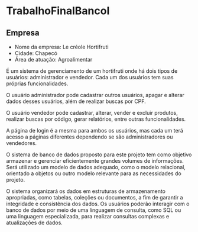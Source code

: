 # TrabalhoFinalBancoI

## Empresa

- Nome da empresa: Le créole Hortifruti
- Cidade: Chapecó
- Área de atuação: Agroalimentar

É um sistema de gerenciamento de um hortifruti onde há dois tipos de usuários: administrador e vendedor. Cada um dos usuários tem suas próprias funcionalidades.

O usuário administrador pode cadastrar outros usuários, apagar e alterar dados desses usuários, além de realizar buscas por CPF.

O usuário vendedor pode cadastrar, alterar, vender e excluir produtos, realizar buscas por código, gerar relatórios, entre outras funcionalidades.

A página de login é a mesma para ambos os usuários, mas cada um terá acesso a páginas diferentes dependendo se são administradores ou vendedores.

O sistema de banco de dados proposto para este projeto tem como objetivo armazenar e gerenciar eficientemente grandes volumes de informações. Será utilizado um modelo de dados adequado, como o modelo relacional, orientado a objetos ou outro modelo relevante para as necessidades do projeto.

O sistema organizará os dados em estruturas de armazenamento apropriadas, como tabelas, coleções ou documentos, a fim de garantir a integridade e consistência dos dados. Os usuários poderão interagir com o banco de dados por meio de uma linguagem de consulta, como SQL ou uma linguagem especializada, para realizar consultas complexas e atualizações de dados.
